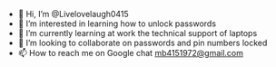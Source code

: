 - 👋 Hi, I’m @Livelovelaugh0415
- 👀 I’m interested in learning how to unlock passwords 
- 🌱 I’m currently learning at work the technical support of laptops
- 💞️ I’m looking to collaborate on passwords and pin numbers locked 
- 📫 How to reach me on Google chat mb4151972@gmail.com

<!---
Livelovelaugh0415/Livelovelaugh0415 is a ✨ special ✨ repository because its `README.md` (this file) appears on your GitHub profile.
You can click the Preview link to take a look at your changes.
--->

